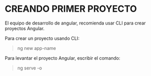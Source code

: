 # CREANDO PRIMER PROYECTO

El equipo de desarrollo de angular, recomienda usar CLI para crear proyectos Angular.

Para crear un proyecto usando CLI:

> ng new app-name

Para levantar el proyecto Angular, escribir el comando:

> ng serve -o